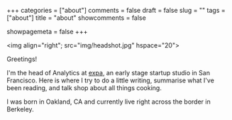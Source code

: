 +++
categories = ["about"]
comments = false
draft = false
slug = ""
tags = ["about"]
title = "about"
showcomments = false

showpagemeta = false
+++

<img align="right"; src="img/headshot.jpg" hspace="20">

Greetings!


I'm the head of Analytics at [expa](www.expa.com), an early stage startup studio in San Francisco. Here is where I try to do a little writing, summarise what I've been reading, and talk shop about all things cooking.

I was born in Oakland, CA and currently live right across the border in Berkeley. 
